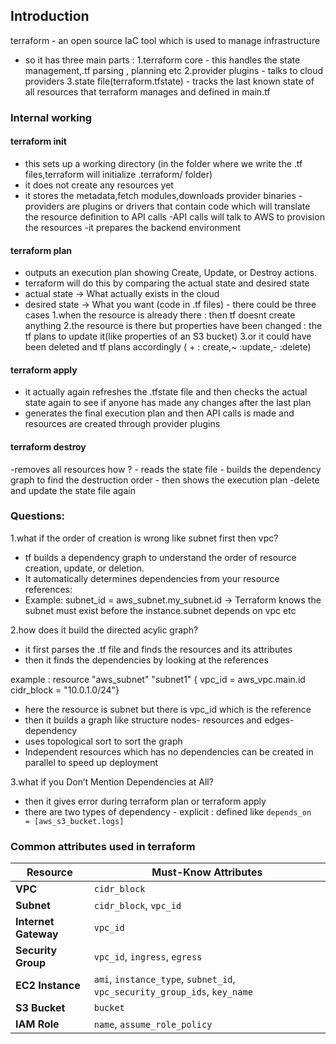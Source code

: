 ## Introduction
terraform - an open source IaC tool which is used to manage infrastructure
- so it has three main parts : 
      1.terraform core - this handles the state management,.tf parsing , planning etc
      2.provider plugins - talks to cloud providers
      3.state file(terraform.tfstate) - tracks the last known state of all resources that terraform manages and defined in main.tf

### Internal working
 #### terraform init 
   - this sets up a working directory (in the folder where we write the .tf files,terraform will initialize .terraform/ folder)
   - it does not create any resources yet
   - it stores the metadata,fetch modules,downloads provider binaries
           - providers are plugins or drivers that contain code which will translate the resource definition to API calls
           -API calls will talk to AWS to provision the resources
   -it prepares the backend environment
#### terraform plan
- outputs an execution plan showing Create, Update, or Destroy actions.
- terraform will do this by comparing the actual state and desired state
- actual state → What actually exists in the cloud
- desired state → What you want (code in .tf files)
      - there could be three cases
            1.when the resource is already there : then tf doesnt create anything
            2.the resource is there but properties have been changed : the tf plans to update it(like properties of an S3 bucket)
            3.or it could have been deleted and tf plans accordingly ( + : create,~ :update,- :delete)
#### terraform apply
- it actually again refreshes the .tfstate file and then checks the actual state again to see if anyone has made any changes after the last plan
- generates the final execution plan and then API calls is made and resources are created through provider plugins

#### terraform destroy
-removes all resources
how ?
      - reads the state file
      - builds the dependency graph to find the destruction order
      - then shows the execution plan
      -delete and update the state file again


### Questions:
1.what if the order of creation is wrong like subnet first then vpc?
- tf builds a dependency graph to understand the order of resource creation, update, or deletion.
- It automatically determines dependencies from your resource references:
- Example: subnet_id = aws_subnet.my_subnet.id → Terraform knows the subnet must exist before the instance.subnet depends on vpc etc

2.how does it build the directed acylic graph?
- it first parses the .tf file and finds the resources and its attributes
- then it finds the dependencies by looking at the references
  
 example :   resource "aws_subnet" "subnet1" {
  vpc_id     = aws_vpc.main.id
  cidr_block = "10.0.1.0/24"} 

- here the resource is subnet but there is vpc_id which is the reference
- then it builds a graph like structure nodes- resources and edges- dependency
- uses topological sort to sort the graph
- Independent resources which has no dependencies can be created in parallel to speed up deployment

3.what if you Don’t Mention Dependencies at All?
- then it gives error during terraform plan or terraform apply
- there are two types of dependency
       - explicit : defined like `depends_on    = [aws_s3_bucket.logs]`


### Common attributes used in terraform
| Resource             | Must-Know Attributes                                                      |
| -------------------- | ------------------------------------------------------------------------- |
| **VPC**              | `cidr_block`                                                              |
| **Subnet**           | `cidr_block`, `vpc_id`                                                    |
| **Internet Gateway** | `vpc_id`                                                                  |
| **Security Group**   | `vpc_id`, `ingress`, `egress`                                             |
| **EC2 Instance**     | `ami`, `instance_type`, `subnet_id`, `vpc_security_group_ids`, `key_name` |
| **S3 Bucket**        | `bucket`                                                                  |
| **IAM Role**         | `name`, `assume_role_policy`                                              |

     
     
     





